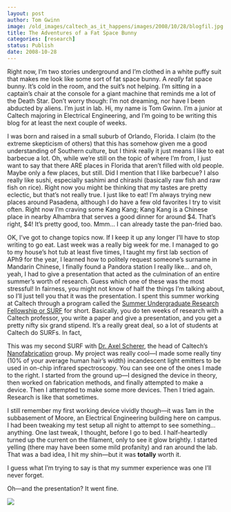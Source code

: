 ```yaml
---
layout: post
author: Tom Gwinn
image: /old_images/caltech_as_it_happens/images/2008/10/28/blogfil.jpg
title: The Adventures of a Fat Space Bunny
categories: [research]
status: Publish
date: 2008-10-28
---
```


Right now, I’m two stories underground and I’m clothed in a
white puffy suit that makes me look like some sort of fat space bunny. A *really*
fat space bunny. It’s cold in the room,
and the suit’s not helping. I’m sitting
in a captain’s chair at the console for a giant machine that reminds me a lot
of the Death Star.
Don’t worry though: I’m not dreaming, nor have I been abducted by
aliens. I’m just in lab. Hi, my name is Tom Gwinn. I’m a junior at Caltech majoring in
Electrical Engineering, and I’m going to be writing this blog for at least the
next couple of weeks.

I was born and raised in a small
suburb of Orlando, Florida. I claim (to
the extreme skepticism of others) that this has somehow given me a good
understanding of Southern culture, but I think really it just means I like to
eat barbecue a lot. Oh, while we’re
still on the topic of where I’m from, I just want to say that there ARE places
in Florida that aren’t filled with old people. Maybe only a few places, but still.
Did I mention that I like
barbecue? I also really like sushi,
especially sashimi and chirashi (basically raw fish and raw fish on rice). Right now you might be thinking that my
tastes are pretty eclectic, but that’s not really true. I just like to eat! I’m always trying new places around Pasadena,
although I do have a few old favorites I try to visit often. Right now I’m craving some Kang Kang; Kang
Kang is a Chinese place in nearby Alhambra that serves a good dinner for around
$4. That’s right, $4! It’s pretty good, too. Mmm… I can already taste the pan-fried bao.

OK, I’ve got to change topics
now. If I keep it up any longer I’ll
have to stop writing to go eat.
Last week was a really big week
for me. I managed to go to my house’s
hot tub at least five times, I taught my first lab section of APh9 for the year,
I learned how to politely request someone’s surname in Mandarin Chinese, I
finally found a Pandora station I really like… and oh, yeah, I had to give a
presentation that acted as the culmination of an entire summer’s worth of
research. Guess which one of these was
the most stressful!
In fairness, you might not know
of half the things I’m talking about, so I’ll just tell you that it was the
presentation. I spent this summer
working at Caltech through a program called the [Summer Undergraduate Research Fellowship or SURF](https://www.surf.caltech.edu/) for short. Basically, you do
ten weeks of research with a Caltech professor, you write a paper and give a
presentation, and you get a pretty nifty six grand stipend. It’s a really great deal, so a lot of
students at Caltech do SURFs. In fact,

This was my second SURF with [Dr. Axel Scherer](https://nanofab.caltech.edu/Members/Axel%20Scherer.htm),
the head of Caltech’s [Nanofabrication](https://nanofab.caltech.edu/)
group. My project was really cool—I made
some really tiny (10% of your average human hair’s width) incandescent light
emitters to be used in on-chip infrared spectroscopy. You can see one of the ones I made to the right. I started from the ground up—I designed the
device in theory, then worked on fabrication methods, and finally attempted to
make a device. Then I attempted to make some more devices. Then I tried
again. Research is like that sometimes.

I still remember my first working
device vividly though—it was 1am in the subbasement of Moore, an Electrical
Engineering building here on campus. I
had been tweaking my test setup all night to attempt to see something…
anything. One last tweak, I thought,
before I go to bed. I half-heartedly
turned up the current on the filament, only to see it glow brightly. I started yelling (there may have been some
mild profanity) and ran around the lab. That was a bad idea, I hit my shin—but it was **totally** worth it.

I guess what I’m trying to say is
that my summer experience was one I’ll never forget.

Oh—and the presentation? It went fine.


![](/old_images/caltech_as_it_happens/images/2008/10/28/blogsurf_copy.jpg)
